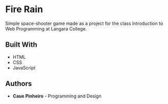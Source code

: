 # Fire Rain

Simple space-shooter game made as a project for the class Introduction to Web Programming at Langara College.

## Built With

* HTML
* CSS
* JavaScript

## Authors

* **Caue Pinheiro** - Programming and Design
